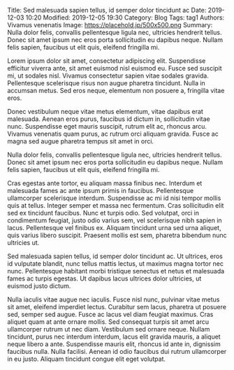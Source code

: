 Title: Sed malesuada sapien tellus, id semper dolor tincidunt ac
Date: 2019-12-03 10:20
Modified: 2019-12-05 19:30
Category: Blog
Tags: tag1
Authors: Vivamus venenatis
Image: https://placehold.jp/500x500.png
Summary: Nulla dolor felis, convallis pellentesque ligula nec, ultricies hendrerit tellus. Donec sit amet ipsum nec eros porta sollicitudin eu dapibus neque. Nullam felis sapien, faucibus ut elit quis, eleifend fringilla mi.

Lorem ipsum dolor sit amet, consectetur adipiscing elit. Suspendisse efficitur viverra ante, sit amet euismod nisl euismod eu. Fusce sed suscipit mi, ut sodales nisl. Vivamus consectetur sapien vitae sodales gravida. Pellentesque scelerisque risus non augue pharetra tincidunt. Nulla in accumsan metus. Sed eros neque, elementum non posuere a, fringilla vitae eros. 

Donec vestibulum neque vitae metus elementum, vitae dapibus erat malesuada. Aenean eros purus, faucibus id dictum in, sollicitudin vitae nunc. Suspendisse eget mauris suscipit, rutrum elit ac, rhoncus arcu. Vivamus venenatis quam purus, ac rutrum orci aliquam gravida. Fusce ac magna sed augue pharetra tempus sit amet in orci.

Nulla dolor felis, convallis pellentesque ligula nec, ultricies hendrerit tellus. Donec sit amet ipsum nec eros porta sollicitudin eu dapibus neque. Nullam felis sapien, faucibus ut elit quis, eleifend fringilla mi. 

Cras egestas ante tortor, eu aliquam massa finibus nec. Interdum et malesuada fames ac ante ipsum primis in faucibus. Pellentesque ullamcorper scelerisque interdum. Suspendisse ac mi id nisi tempor mollis quis at tellus. Integer semper et massa nec fermentum. Cras sollicitudin elit sed ex tincidunt faucibus. Nunc et turpis odio. Sed volutpat, orci in condimentum feugiat, justo odio varius sem, vel scelerisque nibh sapien in lacus. Pellentesque vel finibus ex. Aliquam tincidunt urna sed urna aliquet, quis varius libero suscipit. Praesent mollis est sem, pharetra bibendum nunc ultricies ut.

Sed malesuada sapien tellus, id semper dolor tincidunt ac. Ut ultrices, eros id vulputate blandit, nunc tellus mattis lectus, ut maximus magna tortor nec nunc. Pellentesque habitant morbi tristique senectus et netus et malesuada fames ac turpis egestas. Ut dapibus lacus ultrices dolor ultricies, ut euismod justo dictum. 

Nulla iaculis vitae augue nec iaculis. Fusce nisl nunc, pulvinar vitae metus sit amet, eleifend imperdiet lectus. Curabitur sem lacus, pharetra ut posuere sed, semper sed augue. Fusce ac lacus vel diam feugiat maximus. Cras aliquet quam at ante ornare mollis. Sed consequat turpis sit amet arcu ullamcorper rutrum ut nec diam. Vestibulum sed ornare neque. Nullam tincidunt, purus nec interdum interdum, lacus elit gravida mauris, a aliquet neque libero a ante. Suspendisse mauris elit, rhoncus id ante in, dignissim faucibus nulla. Nulla facilisi. Aenean id odio faucibus dui rutrum ullamcorper in eu justo. Aliquam tincidunt congue elit eget volutpat.